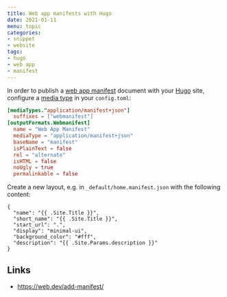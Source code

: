 ```yaml
---
title: Web app manifests with Hugo
date: 2021-01-11
menu: topic
categories:
- snippet
- website
tags:
- hugo
- web app
- manifest
---
```


In order to publish a [web app manifest](https://developer.mozilla.org/en-US/docs/Web/Manifest) document with your [Hugo](gohugo.io/) site, configure a [media type](https://en.wikipedia.org/wiki/Media_type) in your `config.toml`:

```toml
[mediaTypes."application/manifest+json"]
  suffixes = ["webmanifest"]
[outputFormats.Webmanifest]
  name = "Web App Manifest"
  mediaType = "application/manifest+json"
  baseName = "manifest"
  isPlainText = false
  rel = "alternate"
  isHTML = false
  noUgly = true
  permalinkable = false
```

Create a new layout, e.g. in `_default/home.manifest.json` with the following content:

```gotemplate
{
  "name": "{{ .Site.Title }}",
  "short_name": "{{ .Site.Title }}",
  "start_url": ".",
  "display": "minimal-ui",
  "background_color": "#fff",
  "description": "{{ .Site.Params.description }}"
}
```

## Links

- https://web.dev/add-manifest/
